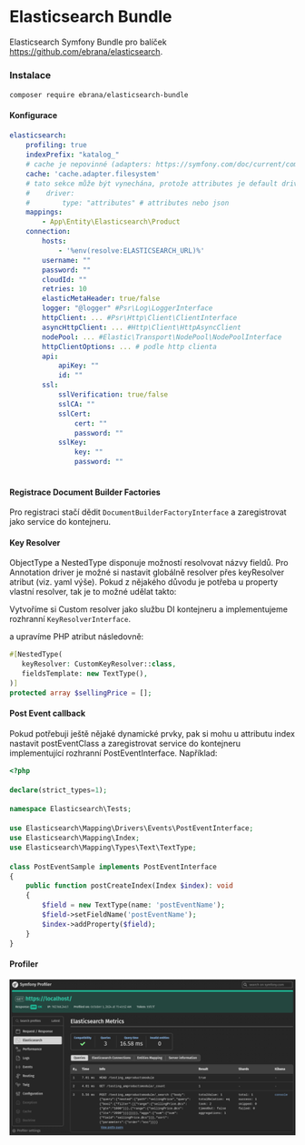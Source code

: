 # Elasticsearch Bundle
Elasticsearch Symfony Bundle pro balíček https://github.com/ebrana/elasticsearch.

### Instalace
````
composer require ebrana/elasticsearch-bundle
````

#### Konfigurace

````yaml
elasticsearch:
    profiling: true
    indexPrefix: "katalog_"
    # cache je nepovinné (adapters: https://symfony.com/doc/current/components/cache.html#available-cache-adapters)
    cache: 'cache.adapter.filesystem'
    # tato sekce může být vynechána, protože attributes je default driver
    #    driver:
    #        type: "attributes" # attributes nebo json
    mappings:
        - App\Entity\Elasticsearch\Product
    connection:
        hosts:
            - '%env(resolve:ELASTICSEARCH_URL)%'
        username: ""
        password: ""
        cloudId: ""
        retries: 10
        elasticMetaHeader: true/false
        logger: "@logger" #Psr\Log\LoggerInterface
        httpClient: ... #Psr\Http\Client\ClientInterface
        asyncHttpClient: ... #Http\Client\HttpAsyncClient
        nodePool: ... #Elastic\Transport\NodePool\NodePoolInterface
        httpClientOptions: ... # podle http clienta
        api:
            apiKey: ""
            id: ""
        ssl:
            sslVerification: true/false
            sslCA: ""
            sslCert:
                cert: ""
                password: ""
            sslKey:
                key: ""
                password: ""
        
````

#### Registrace Document Builder Factories
Pro registraci stačí dědit ``DocumentBuilderFactoryInterface`` a zaregistrovat jako service do kontejneru.

#### Key Resolver
ObjectType a NestedType disponuje možností resolvovat názvy fieldů. Pro Annotation driver
je možné si nastavit globálně resolver přes keyResolver atribut (viz. yaml výše).
Pokud z nějakého důvodu je potřeba u property vlastní resolver, tak je to možné udělat takto:


Vytvoříme si Custom resolver jako službu DI kontejneru a implementujeme rozhranní ``KeyResolverInterface``.

a upravíme PHP atribut následovně:
````php
#[NestedType(
   keyResolver: CustomKeyResolver::class,
   fieldsTemplate: new TextType(),
)]
protected array $sellingPrice = [];
````

#### Post Event callback
Pokud potřebuji ještě nějaké dynamické prvky, pak si mohu u attributu index nastavit
postEventClass a zaregistrovat service do kontejneru implementující rozhranní PostEventInterface.
Například:

```php
<?php

declare(strict_types=1);

namespace Elasticsearch\Tests;

use Elasticsearch\Mapping\Drivers\Events\PostEventInterface;
use Elasticsearch\Mapping\Index;
use Elasticsearch\Mapping\Types\Text\TextType;

class PostEventSample implements PostEventInterface
{
    public function postCreateIndex(Index $index): void
    {
        $field = new TextType(name: 'postEventName');
        $field->setFieldName('postEventName');
        $index->addProperty($field);
    }
}
```

#### Profiler
![screen.png](screen.png)
